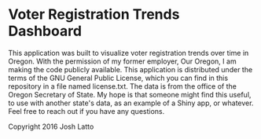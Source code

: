 # Voter Registration Trends Dashboard

This application was built to visualize voter registration trends over time in Oregon. With the permission of my former employer, Our Oregon, I am making the code publicly available. This application is distributed under the terms of the GNU General Public License, which you can find in this repository in a file named license.txt. The data is from the office of the Oregon Secretary of State. My hope is that someone might find this useful, to use with another state's data, as an example of a Shiny app, or whatever. Feel free to reach out if you have any questions.  

Copyright 2016 Josh Latto
